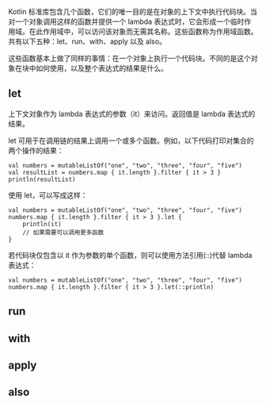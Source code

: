 Kotlin 标准库包含几个函数，它们的唯一目的是在对象的上下文中执行代码块。当对一个对象调用这样的函数并提供一个 lambda 表达式时，它会形成一个临时作用域。在此作用域中，可以访问该对象而无需其名称。这些函数称为作用域函数。共有以下五种：let、run、with、apply 以及 also。

这些函数基本上做了同样的事情：在一个对象上执行一个代码块。不同的是这个对象在块中如何使用，以及整个表达式的结果是什么。

## let
上下文对象作为 lambda 表达式的参数（it）来访问。返回值是 lambda 表达式的结果。

let 可用于在调用链的结果上调用一个或多个函数。例如，以下代码打印对集合的两个操作的结果：
```
val numbers = mutableListOf("one", "two", "three", "four", "five")
val resultList = numbers.map { it.length }.filter { it > 3 }
println(resultList)
```
使用 let，可以写成这样：
```
val numbers = mutableListOf("one", "two", "three", "four", "five")
numbers.map { it.length }.filter { it > 3 }.let { 
    println(it)
    // 如果需要可以调用更多函数
} 
```
若代码块仅包含以 it 作为参数的单个函数，则可以使用方法引用(::)代替 lambda 表达式：
```
val numbers = mutableListOf("one", "two", "three", "four", "five")
numbers.map { it.length }.filter { it > 3 }.let(::println)
```


## run

## with

## apply

## also
